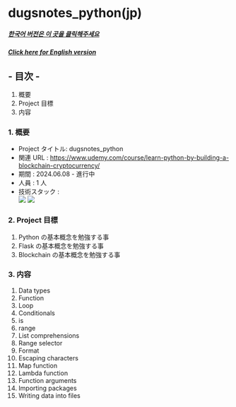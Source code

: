 # dugsnotes_python(jp)

##### [한국어 버전은 이 곳을 클릭해주세요](README.md)

##### [Click here for English version](README_EN.md)

## - 目次 -

1. 概要
2. Project 目標
3. 内容
   </br>

### 1. 概要

- Project タイトル: dugsnotes_python
- 関連 URL : https://www.udemy.com/course/learn-python-by-building-a-blockchain-cryptocurrency/
- 期間 : 2024.06.08 - 進行中
- 人員 : 1 人
- 技術スタック : </br>
  <img src="https://img.shields.io/badge/python-3776AB?style=for-the-badge&logo=python&logoColor=white">
  <img src="https://img.shields.io/badge/flask-000000?style=for-the-badge&logo=flask&logoColor=white">
  </br>

### 2. Project 目標

1. Python の基本概念を勉強する事
2. Flask の基本概念を勉強する事
3. Blockchain の基本概念を勉強する事
   </br>

### 3. 内容

1. Data types
2. Function
3. Loop
4. Conditionals
5. is
6. range
7. List comprehensions
8. Range selector
9. Format
10. Escaping characters
11. Map function
12. Lambda function
13. Function arguments
14. Importing packages
15. Writing data into files
    </br>
